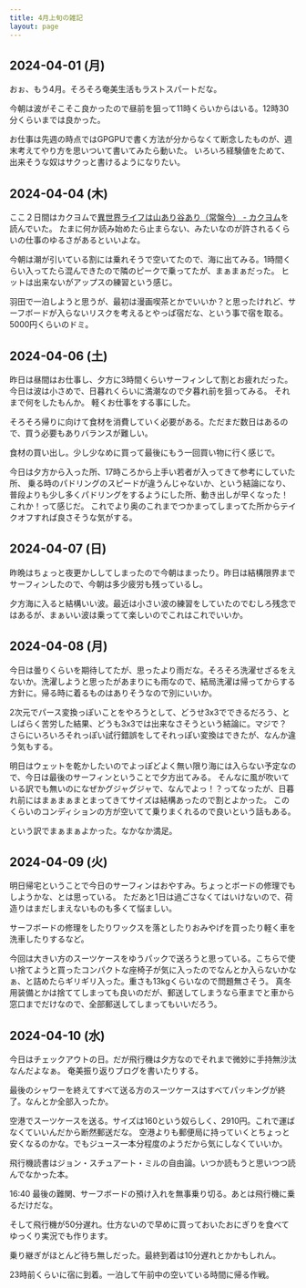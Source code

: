 ```yaml
---
title: 4月上旬の雑記
layout: page
---
```


## 2024-04-01 (月)

おぉ、もう4月。そろそろ奄美生活もラストスパートだな。

今朝は波がそこそこ良かったので昼前を狙って11時くらいからはいる。12時30分くらいまでは良かった。

お仕事は先週の時点ではGPGPUで書く方法が分からなくて断念したものが、週末考えてやり方を思いついて書いてみたら動いた。
いろいろ経験値をためて、出来そうな奴はサクっと書けるようになりたい。

## 2024-04-04 (木)

ここ２日間はカクヨムで[異世界ライフは山あり谷あり（常盤今） - カクヨム](https://kakuyomu.jp/works/16816927860902878211)を読んでいた。
たまに何か読み始めたら止まらない、みたいなのが許されるくらいの仕事のゆるさがあるといいよな。

今朝は潮が引いている割には乗れそうで空いてたので、海に出てみる。1時間くらい入ってたら混んできたので隣のピークで乗ってたが、まぁまぁだった。
ヒットは出来ないがアップスの練習という感じ。

羽田で一泊しようと思うが、最初は漫画喫茶とかでいいか？と思ったけれど、サーフボードが入らないリスクを考えるとやっぱ宿だな、という事で宿を取る。
5000円くらいのドミ。

## 2024-04-06 (土)

昨日は昼間はお仕事し、夕方に3時間くらいサーフィンして割とお疲れだった。
今日は波は小さめで、日暮れくらいに満潮なので夕暮れ前を狙ってみる。
それまで何をしたもんか。
軽くお仕事をする事にした。

そろそろ帰りに向けて食材を消費していく必要がある。ただまだ数日はあるので、買う必要もありバランスが難しい。

食材の買い出し。少し少なめに買って最後にもう一回買い物に行く感じで。

今日は夕方から入った所、17時ころから上手い若者が入ってきて参考にしていた所、
乗る時のパドリングのスピードが違うんじゃないか、という結論になり、
普段よりも少し多くパドリングをするようにした所、動き出しが早くなった！
これか！って感じだ。
これでより奥のこれまでつかまってしまってた所からテイクオフすれば良さそうな気がする。

## 2024-04-07 (日)

昨晩はちょっと夜更かししてしまったので今朝はまったり。昨日は結構限界までサーフィンしたので、今朝は多少疲労も残っているし。

夕方海に入ると結構いい波。最近は小さい波の練習をしていたのでむしろ残念ではあるが、まぁいい波は乗ってて楽しいのでこれはこれでいいか。

## 2024-04-08 (月)

今日は曇りくらいを期待してたが、思ったより雨だな。そろそろ洗濯せざるをえないか。洗濯しようと思ったがあまりにも雨なので、結局洗濯は帰ってからする方針に。帰る時に着るものはありそうなので別にいいか。

2次元でパース変換っぽいことをやろうとして、どうせ3x3でできるだろう、としばらく苦労した結果、どうも3x3では出来なさそうという結論に。マジで？
さらにいろいろそれっぽい試行錯誤をしてそれっぽい変換はできたが、なんか違う気もする。

明日はウェットを乾かしたいのでよっぽどよく無い限り海には入らない予定なので、今日は最後のサーフィンということで夕方出てみる。
そんなに風が吹いている訳でも無いのになぜかグジャグジャで、なんでよっ！？ってなったが、日暮れ前にはまぁまぁまとまってきてサイズは結構あったので割とよかった。
このくらいのコンディションの方が空いてて乗りまくれるので良いという話もある。

という訳でまぁまぁよかった。なかなか満足。

## 2024-04-09 (火)

明日帰宅ということで今日のサーフィンはおやすみ。ちょっとボードの修理でもしようかな、とは思っている。
ただあと1日は過ごさなくてはいけないので、荷造りはまだしまえないものも多くて悩ましい。

サーフボードの修理をしたりワックスを落としたりおみやげを買ったり軽く車を洗車したりするなど。

今回は大きい方のスーツケースをゆうパックで送ろうと思っている。こちらで使い捨てようと買ったコンパクトな座椅子が気に入ったのでなんとか入らないかなぁ、と詰めたらギリギリ入った。重さも13kgくらいなので問題無さそう。
真冬用装備とかは捨ててしまっても良いのだが、郵送してしまうなら車までと車から窓口までだけなので、全部郵送してしまってもいいだろう。

## 2024-04-10 (水)

今日はチェックアウトの日。だが飛行機は夕方なのでそれまで微妙に手持無沙汰なんだよなぁ。
奄美振り返りブログを書いたりする。

最後のシャワーを終えてすべて送る方のスーツケースはすべてパッキングが終了。なんとか全部入ったか。

空港でスーツケースを送る。サイズは160という奴らしく、2910円。これで運ばなくていいんだから断然郵送だな。
空港よりも郵便局に持っていくとちょっと安くなるのかな。でもジュース一本分程度のようだから気にしなくていいか。

飛行機読書はジョン・スチュアート・ミルの自由論。いつか読もうと思いつつ読んでなかった本。

16:40 最後の難関、サーフボードの預け入れを無事乗り切る。あとは飛行機に乗るだけだな。

そして飛行機が50分遅れ。仕方ないので早めに買っておいたおにぎりを食べてゆっくり実況でも作ります。

乗り継ぎがほとんど待ち無しだった。最終到着は10分遅れとかかもしれん。

23時前くらいに宿に到着。一泊して午前中の空いている時間に帰る作戦。